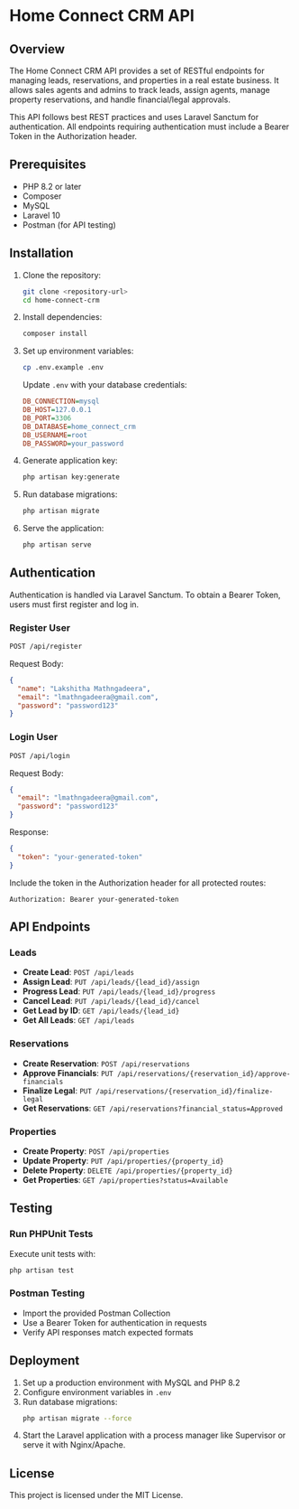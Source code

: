 # Home Connect CRM API

## Overview
The Home Connect CRM API provides a set of RESTful endpoints for managing leads, reservations, and properties in a real estate business. It allows sales agents and admins to track leads, assign agents, manage property reservations, and handle financial/legal approvals.

This API follows best REST practices and uses Laravel Sanctum for authentication. All endpoints requiring authentication must include a Bearer Token in the Authorization header.

## Prerequisites
- PHP 8.2 or later
- Composer
- MySQL
- Laravel 10
- Postman (for API testing)

## Installation
1. Clone the repository:
   ```bash
   git clone <repository-url>
   cd home-connect-crm
   ```
2. Install dependencies:
   ```bash
   composer install
   ```
3. Set up environment variables:
   ```bash
   cp .env.example .env
   ```
   Update `.env` with your database credentials:
   ```ini
   DB_CONNECTION=mysql
   DB_HOST=127.0.0.1
   DB_PORT=3306
   DB_DATABASE=home_connect_crm
   DB_USERNAME=root
   DB_PASSWORD=your_password
   ```
4. Generate application key:
   ```bash
   php artisan key:generate
   ```
5. Run database migrations:
   ```bash
   php artisan migrate
   ```
6. Serve the application:
   ```bash
   php artisan serve
   ```

## Authentication
Authentication is handled via Laravel Sanctum. To obtain a Bearer Token, users must first register and log in.

### Register User
```bash
POST /api/register
```
Request Body:
```json
{
  "name": "Lakshitha Mathngadeera",
  "email": "lmathngadeera@gmail.com",
  "password": "password123"
}
```

### Login User
```bash
POST /api/login
```
Request Body:
```json
{
  "email": "lmathngadeera@gmail.com",
  "password": "password123"
}
```
Response:
```json
{
  "token": "your-generated-token"
}
```
Include the token in the Authorization header for all protected routes:
```
Authorization: Bearer your-generated-token
```

## API Endpoints
### Leads
- **Create Lead**: `POST /api/leads`
- **Assign Lead**: `PUT /api/leads/{lead_id}/assign`
- **Progress Lead**: `PUT /api/leads/{lead_id}/progress`
- **Cancel Lead**: `PUT /api/leads/{lead_id}/cancel`
- **Get Lead by ID**: `GET /api/leads/{lead_id}`
- **Get All Leads**: `GET /api/leads`

### Reservations
- **Create Reservation**: `POST /api/reservations`
- **Approve Financials**: `PUT /api/reservations/{reservation_id}/approve-financials`
- **Finalize Legal**: `PUT /api/reservations/{reservation_id}/finalize-legal`
- **Get Reservations**: `GET /api/reservations?financial_status=Approved`

### Properties
- **Create Property**: `POST /api/properties`
- **Update Property**: `PUT /api/properties/{property_id}`
- **Delete Property**: `DELETE /api/properties/{property_id}`
- **Get Properties**: `GET /api/properties?status=Available`

## Testing
### Run PHPUnit Tests
Execute unit tests with:
```bash
php artisan test
```

### Postman Testing
- Import the provided Postman Collection
- Use a Bearer Token for authentication in requests
- Verify API responses match expected formats

## Deployment
1. Set up a production environment with MySQL and PHP 8.2
2. Configure environment variables in `.env`
3. Run database migrations:
   ```bash
   php artisan migrate --force
   ```
4. Start the Laravel application with a process manager like Supervisor or serve it with Nginx/Apache.

## License
This project is licensed under the MIT License.

